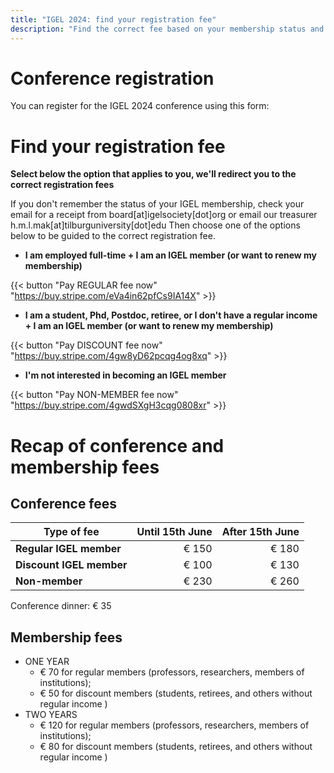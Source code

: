 ```yaml
---
title: "IGEL 2024: find your registration fee"
description: "Find the correct fee based on your membership status and academic position"
---
```


# Conference registration

You can register for the IGEL 2024 conference using this form: 

# Find your registration fee 

**Select below the option that applies to you, we'll redirect you to the correct registration fees**

If you don't remember the status of your IGEL membership, check your email for a receipt from board[at]igelsociety[dot]org or email our treasurer h.m.l.mak[at]tilburguniversity[dot]edu
Then choose one of the options below to be guided to the correct registration fee.

- **I am employed full-time + I am an IGEL member (or want to renew my membership)**

{{< button "Pay REGULAR fee now" "https://buy.stripe.com/eVa4in62pfCs9IA14X" >}}

- **I am a student, Phd, Postdoc, retiree, or I don't have a regular income + I am an IGEL member (or want to renew my membership)**

{{< button "Pay DISCOUNT fee now" "https://buy.stripe.com/4gw8yD62pcqg4og8xq" >}}

- **I'm not interested in becoming an IGEL member**

{{< button "Pay NON-MEMBER fee now" "https://buy.stripe.com/4gwdSXgH3cqg0808xr" >}}


# Recap of conference and membership fees

## Conference fees

| Type of fee                     | Until 15th June    |  After 15th June  | 
| ------------------------------- | ------------------:| -----------------:| 
| **Regular IGEL member**         |  € 150             |  € 180            | 
| **Discount IGEL member**        |  € 100             |  € 130            | 
| **Non-member**                  |  € 230             |  € 260            |

Conference dinner: € 35 

## Membership fees

- ONE YEAR
    - € 70 for regular members (professors, researchers, members of institutions);
    - € 50 for discount members (students, retirees, and others without regular income )
- TWO YEARS
    - € 120 for regular members (professors, researchers, members of institutions);
    - € 80 for discount members (students, retirees, and others without regular income )

